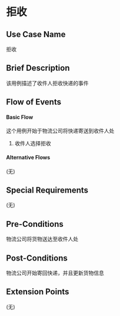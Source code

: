 拒收
=========

## Use Case Name

拒收

## Brief Description

该用例描述了收件人拒收快递的事件

## Flow of Events

#### Basic Flow

这个用例开始于物流公司将快递寄送到收件人处

1. 收件人选择拒收

#### Alternative Flows

(无)

## Special Requirements

(无)

## Pre-Conditions

物流公司将货物送达至收件人处

## Post-Conditions

物流公司开始寄回快递，并且更新货物信息

## Extension Points

(无)
